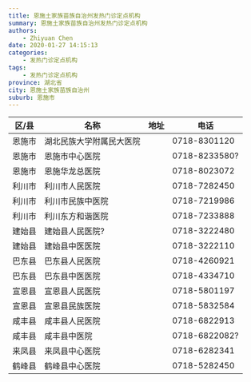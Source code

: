 ```yaml
---
title: 恩施土家族苗族自治州发热门诊定点机构
summary: 恩施土家族苗族自治州发热门诊定点机构
authors: 
    - Zhiyuan Chen
date: 2020-01-27 14:15:13
categories: 
    - 发热门诊定点机构
tags: 
    - 发热门诊定点机构
province: 湖北省
city: 恩施土家族苗族自治州
suburb: 恩施市
---
```


|  区/县  |  名称  |  地址  |  电话  |
|------|-------|------|------|
|  恩施市  |  湖北民族大学附属民大医院  |    |  0718-8301120  
|  恩施市  |  恩施市中心医院  |    |  0718-8233580?  
|  恩施市  |  恩施华龙总医院  |    |  0718-8023072  
|  利川市  |  利川市人民医院  |    |  0718-7282450  
|  利川市  |  利川市民族中医院  |    |  0718-7219986  
|  利川市  |  利川东方和谐医院  |    |  0718-7233888  
|  建始县  |  建始县人民医院?  |    |  0718-3222480  
|  建始县  |  建始县中医医院  |    |  0718-3222110  
|  巴东县  |  巴东县人民医院  |    |  0718-4260921  
|  巴东县  |  巴东县中医医院  |    |  0718-4334710  
|  宣恩县  |  宣恩县人民医院  |    |  0718-5801197  
|  宣恩县  |  宣恩县民族医院  |    |  0718-5832584  
|  咸丰县  |  咸丰县人民医院  |    |  0718-6822913  
|  咸丰县  |  咸丰县中医院  |    |  0718-6822082?  
|  来凤县  |  来凤县中心医院  |    |  0718-6282341  
|  鹤峰县  |  鹤峰县中心医院  |    |  0718-5282450  

